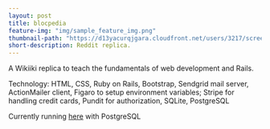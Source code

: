 ```yaml
---
layout: post
title: blocpedia
feature-img: "img/sample_feature_img.png"
thumbnail-path: "https://d13yacurqjgara.cloudfront.net/users/3217/screenshots/2030966/blocjams_1x.png"
short-description: Reddit replica. 
---
```

A Wikiiki replica to teach the fundamentals of web development and Rails. 

Technology: HTML, CSS, Ruby on Rails, Bootstrap, Sendgrid mail server, ActionMailer client, Figaro to setup environment variables; 
Stripe for handling credit cards, Pundit for authorization, SQLite, PostgreSQL

Currently running [here](https://minh-blocpedia.herokuapp.com/) with PostgreSQL
